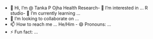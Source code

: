- 👋 Hi, I’m @ Tanka P Ojha
Health Research- 👀 I’m interested in ...
R studio- 🌱 I’m currently learning ...
- 💞️ I’m looking to collaborate on ...
- 📫 How to reach me ...
He/Him - 😄 Pronouns: ...
- ⚡ Fun fact: ...

<!---
tankapojha/tankapojha is a ✨ special ✨ repository because its `README.md` (this file) appears on your GitHub profile.
You can click the Preview link to take a look at your changes.
--->
